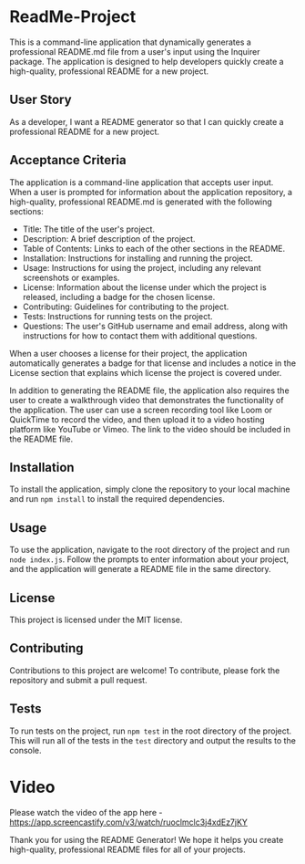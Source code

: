 # ReadMe-Project
This is a command-line application that dynamically generates a professional README.md file from a user's input using the Inquirer package. The application is designed to help developers quickly create a high-quality, professional README for a new project.

## User Story

As a developer, I want a README generator so that I can quickly create a professional README for a new project.

## Acceptance Criteria

The application is a command-line application that accepts user input. When a user is prompted for information about the application repository, a high-quality, professional README.md is generated with the following sections:

- Title: The title of the user's project.
- Description: A brief description of the project.
- Table of Contents: Links to each of the other sections in the README.
- Installation: Instructions for installing and running the project.
- Usage: Instructions for using the project, including any relevant screenshots or examples.
- License: Information about the license under which the project is released, including a badge for the chosen license.
- Contributing: Guidelines for contributing to the project.
- Tests: Instructions for running tests on the project.
- Questions: The user's GitHub username and email address, along with instructions for how to contact them with additional questions.

When a user chooses a license for their project, the application automatically generates a badge for that license and includes a notice in the License section that explains which license the project is covered under.

In addition to generating the README file, the application also requires the user to create a walkthrough video that demonstrates the functionality of the application. The user can use a screen recording tool like Loom or QuickTime to record the video, and then upload it to a video hosting platform like YouTube or Vimeo. The link to the video should be included in the README file.

## Installation

To install the application, simply clone the repository to your local machine and run `npm install` to install the required dependencies.

## Usage

To use the application, navigate to the root directory of the project and run `node index.js`. Follow the prompts to enter information about your project, and the application will generate a README file in the same directory.

## License

This project is licensed under the MIT license.

## Contributing

Contributions to this project are welcome! To contribute, please fork the repository and submit a pull request.

## Tests

To run tests on the project, run `npm test` in the root directory of the project. This will run all of the tests in the `test` directory and output the results to the console.

# Video
Please watch the video of the app here - https://app.screencastify.com/v3/watch/ruoclmclc3j4xdEz7jKY 


Thank you for using the README Generator! We hope it helps you create high-quality, professional README files for all of your projects.
